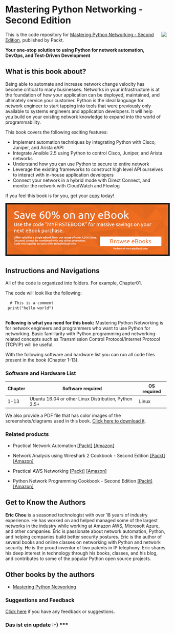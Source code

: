 # Mastering Python Networking - Second Edition

<a href="https://www.packtpub.com/networking-and-servers/mastering-python-networking-second-edition?utm_source=repository&utm_medium=github&utm_campaign=repository&utm_term=9781789135992"><img src="https://dz13w8afd47il.cloudfront.net/sites/default/files/imagecache/ppv4_main_book_cover/B10652.png" height="256px" align="right"></a>

This is the code repository for [Mastering Python Networking - Second Edition](https://www.packtpub.com/networking-and-servers/mastering-python-networking-second-edition?utm_source=repository&utm_medium=github&utm_campaign=repository&utm_term=9781789135992), published by Packt.

**Your one-stop solution to using Python for network automation, DevOps, and Test-Driven Development**

## What is this book about?
Being able to automate and increase network change velocity has become critical to many businesses. Networks in your infrastructure is at the foundation of how your application can be deployed, maintained, and ultimately service your customer. Python is the ideal language for network engineer to start tapping into tools that were previously only available to systems engineers and application developers. It will help you build on your existing network knowledge to expand into the world of programmability.

This book covers the following exciting features:
* Implement automation techniques by integrating Python with Cisco, Juniper, and Arista eAPI
* Integrate Ansible 2.5 using Python to control Cisco, Juniper, and Arista networks
* Understand how you can use Python to secure to entire network
* Leverage the existing frameworks to construct high level API ourselves to interact with in-house application developers
* Connect your network in a hybrid mode with Direct Connect, and monitor the network with CloudWatch and Flowlog

If you feel this book is for you, get your [copy](https://www.amazon.com/dp/1789135990) today!

<a href="https://www.packtpub.com/?utm_source=github&utm_medium=banner&utm_campaign=GitHubBanner"><img src="https://raw.githubusercontent.com/PacktPublishing/GitHub/master/GitHub.png" 
alt="https://www.packtpub.com/" border="5" /></a>

## Instructions and Navigations
All of the code is organized into folders. For example, Chapter01.

The code will look like the following:
```
  # This is a comment
 print("hello world") 
 
```

**Following is what you need for this book:**
Mastering Python Networking is for network engineers and programmers who want to use Python for networking. Basic familiarity with Python programming and networking-related concepts such as Transmission Control Protocol/Internet Protocol (TCP/IP) will be useful.

With the following software and hardware list you can run all code files present in the book (Chapter 1-13).

### Software and Hardware List

| Chapter  | Software required                                     | OS required                        |
| -------- | ------------------------------------------------------| -----------------------------------|
| 1-13     | Ubuntu 16.04 or other Linux Distribution, Python 3.5+ | Linux                              |


We also provide a PDF file that has color images of the screenshots/diagrams used in this book. [Click here to download it](https://www.packtpub.com/sites/default/files/downloads/MasteringPythonNetworkingSecondEdition_ColorImages.pdf).

### Related products <Paste books from the Other books you may enjoy section>
* Practical Network Automation [[Packt]](https://www.packtpub.com/networking-and-servers/practical-network-automation?utm_source=repository&utm_medium=github&utm_campaign=repository&utm_term=9781788299466) [[Amazon]](https://www.amazon.com/dp/1788299469)

* Network Analysis using Wireshark 2 Cookbook - Second Edition [[Packt]](https://www.packtpub.com/networking-and-servers/network-analysis-using-wireshark-2-cookbook-second-edition?utm_source=repository&utm_medium=github&utm_campaign=repository&utm_term=9781786461674) [[Amazon]](https://www.amazon.com/dp/1786461676)

* Practical AWS Networking [[Packt]](https://www.packtpub.com/virtualization-and-cloud/practical-aws-networking?utm_source=repository&utm_medium=github&utm_campaign=repository&utm_term=9781788398299) [[Amazon]](https://www.amazon.com/dp/1788398297)

* Python Network Programming Cookbook - Second Edition [[Packt]](https://www.packtpub.com/networking-and-servers/python-network-programming-cookbook-second-edition?utm_source=repository&utm_medium=github&utm_campaign=repository&utm_term=9781786463999) [[Amazon]](https://www.amazon.com/dp/1786463997)

## Get to Know the Authors
**Eric Chou**
is a seasoned technologist with over 18 years of industry experience. He has worked on and helped managed some of the largest networks in the industry while working at Amazon AWS, Microsoft Azure, and other companies. Eric is passionate about network automation, Python, and helping companies build better security postures. Eric is the author of several books and online classes on networking with Python and network security. He is the proud inventor of two patents in IP telephony. Eric shares his deep interest in technology through his books, classes, and his blog, and contributes to some of the popular Python open source projects.


## Other books by the authors
* [Mastering Python Networking](https://www.packtpub.com/networking-and-servers/mastering-python-networking?utm_source=repository&utm_medium=github&utm_campaign=repository&utm_term=9781784397005)


### Suggestions and Feedback
[Click here](https://docs.google.com/forms/d/e/1FAIpQLSdy7dATC6QmEL81FIUuymZ0Wy9vH1jHkvpY57OiMeKGqib_Ow/viewform) if you have any feedback or suggestions.


### Das ist ein update :-) ***
